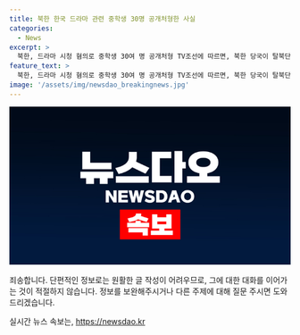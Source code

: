 ```yaml
---
title: 북한 한국 드라마 관련 중학생 30명 공개처형한 사실
categories:
  - News
excerpt: >
  북한, 드라마 시청 혐의로 중학생 30여 명 공개처형 TV조선에 따르면, 북한 당국이 탈북단체의 풍선으로 전달된 한국 드라마를 시청한 중학생 30여 명을 총살했다고 전했습니다. 이는 2022년 12월에도 드라마 시청 혐의로 북한 학생 10명 중 3명이 처형된 사례 이후의 사건으로, 이는 이전에 받은 처벌이 17세 안팎이었던 학생들과 달리 중학생들의 경우 처형된 것으로 알려졌습니다. 또한, 북한 당국은 탈북단체가 바다로 보낸 쌀이 담긴 페트병을 통해 주민에게 노동교화형을 내렸으며, 최근의 이러한 사건은 북한 내 MZ세대의 저항을 나타내고 있다는 분석이 진행되고 있습니다.
feature_text: >
  북한, 드라마 시청 혐의로 중학생 30여 명 공개처형 TV조선에 따르면, 북한 당국이 탈북단체의 풍선으로 전달된 한국 드라마를 시청한 중학생 30여 명을 총살했다고 전했습니다. 이는 2022년 12월에도 드라마 시청 혐의로 북한 학생 10명 중 3명이 처형된 사례 이후의 사건으로, 이는 이전에 받은 처벌이 17세 안팎이었던 학생들과 달리 중학생들의 경우 처형된 것으로 알려졌습니다. 또한, 북한 당국은 탈북단체가 바다로 보낸 쌀이 담긴 페트병을 통해 주민에게 노동교화형을 내렸으며, 최근의 이러한 사건은 북한 내 MZ세대의 저항을 나타내고 있다는 분석이 진행되고 있습니다.
image: '/assets/img/newsdao_breakingnews.jpg'
---
```


<p><img src="/assets/img/newsdao_breakingnews.jpg" alt="pcversion 속보" /></p>

<p>죄송합니다. 단편적인 정보로는 원활한 글 작성이 어려우므로, 그에 대한 대화를 이어가는 것이 적절하지 않습니다. 정보를 보완해주시거나 다른 주제에 대해 질문 주시면 도와드리겠습니다.</p>
실시간 뉴스 속보는, <a href="https://newsdao.kr" rel="dofollow">https://newsdao.kr</a>


